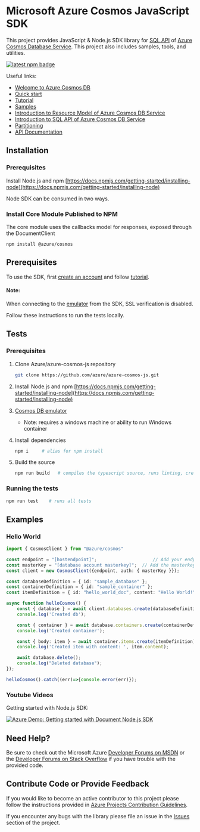 # Microsoft Azure Cosmos JavaScript SDK

This project provides JavaScript & Node.js SDK library for [SQL API](https://docs.microsoft.com/en-us/azure/cosmos-db/sql-api-sql-query) of [Azure Cosmos
Database Service](https://azure.microsoft.com/en-us/services/cosmos-db/). This project also includes samples, tools, and utilities.

[![latest npm badge](https://img.shields.io/npm/v/%40azure%2Fcosmos/latest.svg)](https://www.npmjs.com/package/@azure/cosmos)

Useful links:

* [Welcome to Azure Cosmos DB](https://docs.microsoft.com/en-us/azure/cosmos-db/community)
* [Quick start](https://docs.microsoft.com/en-us/azure/cosmos-db/sql-api-nodejs-get-started)
* [Tutorial](https://docs.microsoft.com/en-us/azure/cosmos-db/sql-api-nodejs-application)
* [Samples](https://github.com/Azure/azure-documentdb-node/tree/master/samples)
* [Introduction to Resource Model of Azure Cosmos DB Service](https://docs.microsoft.com/en-us/azure/cosmos-db/sql-api-resources)
* [Introduction to SQL API of Azure Cosmos DB Service](https://docs.microsoft.com/en-us/azure/cosmos-db/sql-api-sql-query)
* [Partitioning](https://docs.microsoft.com/en-us/azure/cosmos-db/sql-api-partition-data)
* [API Documentation](http://azure.microsoft.com/en-us/develop/nodejs/)

## Installation

### Prerequisites

Install Node.js and npm
[https://docs.npmjs.com/getting-started/installing-node](https://docs.npmjs.com/getting-started/installing-node)

Node SDK can be consumed in two ways.

### Install Core Module Published to NPM

The core module uses the callbacks model for responses, exposed through the DocumentClient

    npm install @azure/cosmos

## Prerequisites

To use the SDK, first [create an account](https://docs.microsoft.com/en-us/azure/cosmos-db/create-documentdb-nodejs) and follow [tutorial](https://docs.microsoft.com/en-us/azure/cosmos-db/documentdb-nodejs-application).

#### Note:

When connecting to the [emulator](https://docs.microsoft.com/en-us/azure/cosmos-db/local-emulator) from the SDK, SSL verification is disabled.

Follow these instructions to run the tests locally.

## Tests

### Prerequisites

1.  Clone Azure/azure-cosmos-js repository

    ```bash
    git clone https://github.com/azure/azure-cosmos-js.git
    ```

2.  Install Node.js and npm
    [https://docs.npmjs.com/getting-started/installing-node](https://docs.npmjs.com/getting-started/installing-node)

3.  [Cosmos DB emulator](https://docs.microsoft.com/en-us/azure/cosmos-db/local-emulator)

    * Note: requires a windows machine or ability to run Windows container

4.  Install dependencies

    ```bash
    npm i     # alias for npm install
    ```

5.  Build the source

    ```bash
    npm run build   # compiles the typescript source, runs linting, creates webpack, creates docs
    ```

### Running the tests

```bash
npm run test    # runs all tests
```

## Examples

### Hello World

```ts
import { CosmosClient } from "@azure/cosmos"

const endpoint = "[hostendpoint]";                     // Add your endpoint
const masterKey = "[database account masterkey]";  // Add the masterkey of the endpoint
const client = new CosmosClient({endpoint, auth: { masterKey }});

const databaseDefinition = { id: "sample_database" };
const containerDefinition = { id: "sample_container" };
const itemDefinition = { id: "hello_world_doc", content: "Hello World!" };

async function helloCosmos() {
    const { database } = await client.databases.create(databaseDefinition);
    console.log('Created db');

    const { container } = await database.containers.create(containerDefinition);
    console.log('Created container');

    const { body: item } = await container.items.create(itemDefinition);
    console.log('Created item with content: ', item.content);

    await database.delete();
    console.log("Deleted database");
});

helloCosmos().catch((err)=>{console.error(err)});
```

### Youtube Videos

Getting started with Node.js SDK:

[![Azure Demo: Getting started with Document Node.js SDK](http://img.youtube.com/vi/UAE7h9PCZjA/0.jpg)](http://www.youtube.com/watch?v=UAE7h9PCZjA)

## Need Help?

Be sure to check out the Microsoft Azure [Developer Forums on MSDN](https://social.msdn.microsoft.com/forums/azure/en-US/home?forum=AzureDocument) or the [Developer Forums on Stack Overflow](https://stackoverflow.com/questions/tagged/azure-cosmosdb) if you have trouble with the provided code.

## Contribute Code or Provide Feedback

If you would like to become an active contributor to this project please follow the instructions provided in [Azure Projects Contribution Guidelines](http://azure.github.io/guidelines.html).

If you encounter any bugs with the library please file an issue in the [Issues](https://github.com/Azure/azure-documentdb-node/issues) section of the project.
